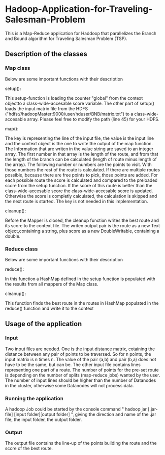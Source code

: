# Hadoop-Application-for-Traveling-Salesman-Problem
This is a Map-Reduce application for Haddoop that parallelizes the Branch and Bound algorithm for Traveling Salesman Problem (TSP).

## Description of the classes
### Map class
Below are some important functions with their description

setup():

This setup-function is loading the counter "global" from the context objectto a class-wide-accesable score variable. The other part of setup() loads the input matrix file from the HDFS ("hdfs://hadoopMaster:9000/user/hduser/BNB/matrix.txt") to a class-wide-accesable array. Please feel free to modify the path (line 45) for your HDFS.

map():

The key is representing the line of the input file, the value is the input line and the context object is the one to write the output of the map function. The Information that are writen in the value string are saved to an integer array. The first number in
that array is the length of the route, and from that the length of the branch can be calculated (length of route minus length of the array). The following number or numbers are the points to visit. With those numbers the rest of the route is calculated. If there are multiple routes possible, because there are free points to pick, those points are added. For each possible route the score is calculated and compared to the preloaded score from the setup function. If the score of this route is better than the class-wide-accesable score the class-wide-accesable score is updated. Otherwise the score is completly calculated, the calculation is skipped and the next route is started. The key is not needed in this implementation.

cleanup(): 

Before the Mapper is closed, the cleanup function writes the best route and its score to the context file. The writen output pair is the route as a new Text object,containing a string, plus score as a new DoubleWritable, containing a double.

### Reduce class
Below are some important functions with their description

reduce():

In this function a HashMap defined in the setup function is populated with the results from all mappers of the Map class.

cleanup(): 

This function finds the best route in the routes in HashMap populated in the reduce() function and write it to the context

## Usage of the application
### Input
Two input files are needed. One is the input distance matrix, cotaining the distance between any pair of points to be traversed. So for n points, the input matrix is n times n. The value of the pair (a,b) and pair (b,a) does not have to be the same, but can be. The other input file contains lines representing one part of a route. The number of points for the pre-set route is depending on the number of splits (map-reduce jobs) wanted by the user. The number of input lines should be higher than the number of Datanodes in the cluster, otherwise some Datanodes will not process data.

### Running the application
A hadoop Job could be started by the console command " hadoop jar [.jar-file] [input folder][output folder] ", giving the direction and name of the .jar file, the input folder, the output folder. 

### Output
The output file contains the line-up of the points building the route and the score of the best route.

